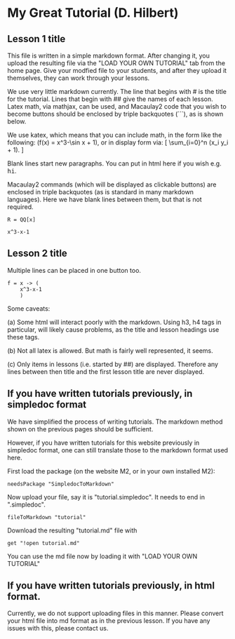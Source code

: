 # My Great Tutorial (D. Hilbert)
## Lesson 1 title

This file is written in a simple markdown format.  After changing it,
you upload the resulting file via the "LOAD YOUR OWN TUTORIAL" tab
from the home page.  Give your modfied file to your students, and
after they upload it themselves, they can work through your lessons.

We use very little markdown currently.  The line that begins with # is
the title for the tutorial.  Lines that begin with ## give the names
of each lesson.  Latex math, via mathjax, can be used, and Macaulay2
code that you wish to become buttons should be enclosed by triple backquotes (```),
as is shown below.
    
We use katex, which means that you can include math, in the form
like the following: \(f(x) = x^3-\sin x + 1\), or in display form via:
\[ \sum_{i=0}^n (x_i y_i + 1). \]

Blank lines start new paragraphs.  You can put in html here if you wish
e.g. <tt>hi</tt>.
<!-- html comments are allowed too, which will not display -->

Macaulay2 commands (which will be displayed as clickable buttons) are
enclosed in triple backquotes (as is standard in many markdown
languages). Here we have blank lines between them, but that is not
required.

```
R = QQ[x]
```

```
x^3-x-1
```

## Lesson 2 title    
Multiple lines can be placed in one button too.

```
f = x -> (
    x^3-x-1
    )
```

Some caveats:

(a) Some html will interact poorly with the markdown.  Using h3, h4 tags in particular,
    will likely cause problems, as the title and lesson headings use these tags.

(b) Not all latex is allowed. But math is fairly well represented, it seems.

(c) Only items in lessons (i.e. started by ##) are displayed.  Therefore any lines between
    then title and the first lesson title are never displayed.    

## If you have written tutorials previously, in simpledoc format

We have simplified the process of writing tutorials.  The markdown method shown
    on the previous pages should be sufficient.

However, if you have written tutorials for this website previously in
    simpledoc format, one can still translate those to the markdown format used here.

First load the package (on the website M2, or in your own installed M2):
        
```
needsPackage "SimpledocToMarkdown"
```

Now upload your file, say it is "tutorial.simpledoc".  It needs to end in ".simpledoc".

```
fileToMarkdown "tutorial"
```

Download the resulting "tutorial.md" file with

```
get "!open tutorial.md"
```

You can use the md file now by loading it with "LOAD YOUR OWN TUTORIAL"

## If you have written tutorials previously, in html format.

Currently, we do not support uploading files in this manner.  Please convert your html file into md format
as in the previous lesson.  If you have any issues with this, please contact us.        
